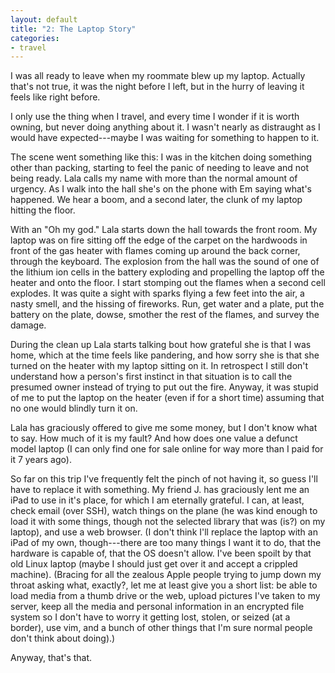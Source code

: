 ```yaml
---
layout: default
title: "2: The Laptop Story"
categories:
- travel
---
```


I was all ready to leave when my roommate blew up my laptop.  Actually that's not true, it was the night before I left, but in the hurry of leaving it feels like right before.

I only use the thing when I travel, and every time I wonder if it is worth owning, but never doing anything about it.  I wasn't nearly as distraught as I would have expected---maybe I was waiting for something to happen to it.

The scene went something like this:  I was in the kitchen doing something other than packing, starting to feel the panic of needing to leave and not being ready.  Lala calls my name with more than the normal amount of urgency.  As I walk into the hall she's on the phone with Em saying what's happened.  We hear a boom, and a second later, the clunk of my laptop hitting the floor.

With an "Oh my god." Lala starts down the hall towards the front room.  My laptop was on fire sitting off the edge of the carpet on the hardwoods in front of the gas heater with flames coming up around the back corner, through the keyboard.  The explosion from the hall was the sound of one of the lithium ion cells in the battery exploding and propelling the laptop off the heater and onto the floor.  I start stomping out the flames when a second cell explodes.  It was quite a sight with sparks flying a few feet into the air, a nasty smell, and the hissing of fireworks.  Run, get water and a plate, put the battery on the plate, dowse, smother the rest of the flames, and survey the damage.

During the clean up Lala starts talking bout how grateful she is that I was home, which at the time feels like pandering, and how sorry she is that she turned on the heater with my laptop sitting on it.  In retrospect I still don't understand how a person's first instinct in that situation is to call the presumed owner instead of trying to put out the fire.  Anyway, it was stupid of me to put the laptop on the heater (even if for a short time) assuming that no one would blindly turn it on.

Lala has graciously offered to give me some money, but I don't know what to say.  How much of it is my fault?  And how does one value a defunct model laptop (I can only find one for sale online for way more than I paid for it 7 years ago).

So far on this trip I've frequently felt the pinch of not having it, so  guess I'll have to replace it with something.  My friend J. has graciously lent me an iPad to use in it's place, for which I am eternally grateful.  I can, at least, check email (over SSH), watch things on the plane (he was kind enough to load it with some things, though not the selected library that was (is?) on my laptop), and use a web browser.  (I don't think I'll replace the laptop with an iPad of my own, though---there are too many things I want it to do, that the hardware is capable of, that the OS doesn't allow.  I've been spoilt by that old Linux laptop (maybe I should just get over it and accept a crippled machine).  (Bracing for all the zealous Apple people trying to jump down my throat asking what, exactly?, let me at least give you a short list:  be able to load media from a thumb drive or the web, upload pictures I've taken to my server, keep all the media and personal information in an encrypted file system so I don't have to worry it getting lost, stolen, or seized (at a border), use vim, and a bunch of other things that I'm sure normal people don't think about doing).)

Anyway, that's that.
